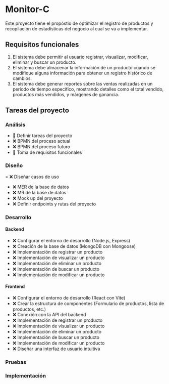 # Monitor-C
Este proyecto tiene el propóstio de optimizar el registro de productos y recopilación de estadísticas del negocio al cual se va a implementar.
 
## Requisitos funcionales
1. El sistema debe permitir al usuario registrar, visualizar, modificar, eliminar y buscar un producto.
2. El sistema debe almacenar la información de un producto cuando se modifique alguna información para obtener un registro histórico de cambios.
3. El sistema debe generar reportes sobre las ventas realizadas en un período de tiempo específico, mostrando detalles como el total vendido, productos más vendidos, y márgenes de ganancia.

<!-- Símbología
✅ - Completado
❌ - No completado
🚧 - En proceso
-->

## Tareas del proyecto
### Análisis
- 🚧 Definir tareas del proyecto
- ❌ BPMN del proceso actual
- ❌ BPMN del proceso futuro
- 🚧 Toma de requisitos funcionales

### Diseño
= ❌ Diseñar casos de uso 
- ❌ MER de la base de datos
- ❌ MR de la base de datos
- ❌ Mock up del proyecto
- ❌ Definir endpoints y rutas del proyecto

### Desarrollo
#### Backend
- ❌ Configurar el entorno de desarrollo (Node.js, Express)
- ❌ Creación de la base de datos (MongoDB con Mongoose)
- ❌ Implementación de registrar un producto
- ❌ Implementación de visualizar un producto
- ❌ Implementación de eliminar un producto
- ❌ Implementación de buscar un producto
- ❌ Implementación de modificar un producto

#### Frontend
- ❌ Configurar el entorno de desarrollo (React con Vite)
- ❌ Crear la estructura de componentes (Formulario de productos, lista de productos, etc.)
- ❌ Conexión con la API del backend
- ❌ Implementación de registrar un producto
- ❌ Implementación de visualizar un producto
- ❌ Implementación de eliminar un producto
- ❌ Implementación de buscar un producto
- ❌ Implementación de modificar un producto
- ❌ Diseñar una interfaz de usuario intuitiva

### Pruebas
### Implementación
